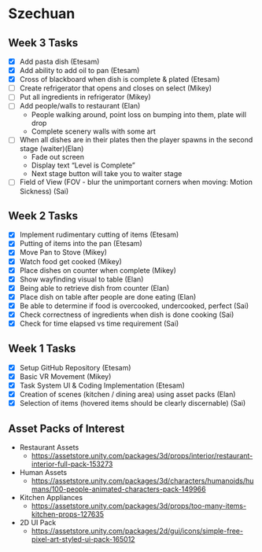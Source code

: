 # Szechuan

## Week 3 Tasks

- [x] Add pasta dish (Etesam)
- [x] Add ability to add oil to pan (Etesam)
- [x] Cross of blackboard when dish is complete & plated (Etesam)
- [ ] Create refrigerator that opens and closes on select (Mikey)
- [ ] Put all ingredients in refrigerator (Mikey)
- [ ] Add people/walls to restaurant (Elan)
  - People walking around, point loss on bumping into them, plate will drop
  - Complete scenery walls with some art
- [ ] When all dishes are in their plates then the player spawns in the second stage (waiter)(Elan)
  - Fade out screen
  - Display text “Level is Complete”
  - Next stage button will take you to waiter stage
- [ ] Field of View (FOV - blur the unimportant corners when moving: Motion Sickness) (Sai)

## Week 2 Tasks

- [x] Implement rudimentary cutting of items (Etesam)
- [x] Putting of items into the pan (Etesam)
- [x] Move Pan to Stove (Mikey)
- [x] Watch food get cooked (Mikey)
- [x] Place dishes on counter when complete (Mikey)
- [x] Show wayfinding visual to table (Elan)
- [x] Being able to retrieve dish from counter (Elan)
- [x] Place dish on table after people are done eating (Elan)
- [x] Be able to determine if food is overcooked, undercooked, perfect (Sai)
- [x] Check correctness of ingredients when dish is done cooking (Sai)
- [x] Check for time elapsed vs time requirement (Sai)

## Week 1 Tasks

- [x] Setup GitHub Repository (Etesam)
- [x] Basic VR Movement (Mikey)
- [x] Task System UI & Coding Implementation (Etesam)
- [x] Creation of scenes (kitchen / dining area) using asset packs (Elan)
- [x] Selection of items (hovered items should be clearly discernable) (Sai)

## Asset Packs of Interest

- Restaurant Assets
  - https://assetstore.unity.com/packages/3d/props/interior/restaurant-interior-full-pack-153273
- Human Assets
  - https://assetstore.unity.com/packages/3d/characters/humanoids/humans/100-people-animated-characters-pack-149966
- Kitchen Appliances
  - https://assetstore.unity.com/packages/3d/props/too-many-items-kitchen-props-127635
- 2D UI Pack
  - https://assetstore.unity.com/packages/2d/gui/icons/simple-free-pixel-art-styled-ui-pack-165012
